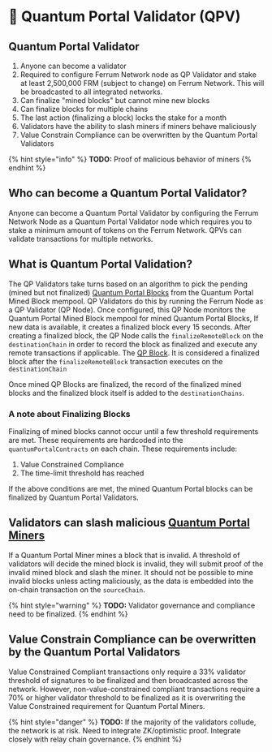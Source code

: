 # 📝 Quantum Portal Validator (QPV)

## Quantum Portal Validator

1. Anyone can become a validator
2. Required to configure Ferrum Network node as QP Validator and stake at least 2,500,000 FRM (subject to change) on Ferrum Network. This will be broadcasted to all integrated networks.
3. Can finalize "mined blocks" but cannot mine new blocks
4. Can finalize blocks for multiple chains
5. The last action (finalizing a block) locks the stake for a month
6. Validators have the ability to slash miners if miners behave maliciously
7. Value Constrain Compliance can be overwritten by the Quantum Portal Validators

{% hint style="info" %}
**TODO:** Proof of malicious behavior of miners
{% endhint %}

## Who can become a Quantum Portal Validator?

Anyone can become a Quantum Portal Validator by configuring the Ferrum Network Node as a Quantum Portal Validator node which requires you to stake a minimum amount of tokens on the Ferrum Network. QPVs can validate transactions for multiple networks.

## What is Quantum Portal Validation?

The QP Validators take turns based on an algorithm to pick the pending (mined but not finalized) [Quantum Portal Blocks](quantum-portal-blocks-qpb.md) from the Quantum Portal Mined Block mempool. QP Validators do this by running the Ferrum Node as a QP Validator (QP Node). Once configured, this QP Node monitors the Quantum Portal Mined Block mempool for mined Quantum Portal Blocks, If new data is available, it creates a finalized block every 15 seconds. After creating a finalized block, the QP Node calls the `finalizeRemoteBlock` on the `destinationChain` in order to record the block as finalized and execute any remote transactions if applicable. The [QP Block](quantum-portal-blocks-qpb.md). It is considered a finalized block after the `finalizeRemoteBlock` transaction executes on the `destinationChain`

Once mined QP Blocks are finalized, the record of the finalized mined blocks and the finalized block itself is added to the `destinationChains`.

### A note about Finalizing Blocks

Finalizing of mined blocks cannot occur until a few threshold requirements are met. These requirements are hardcoded into the `quantumPortalContracts` on each chain. These requirements include:

1. Value Constrained Compliance
2. The time-limit threshold has reached&#x20;

If the above conditions are met, the mined Quantum Portal blocks can be finalized by Quantum Portal Validators.

## Validators can slash malicious [Quantum Portal Miners](quantum-portal-miner-qpm.md)

If a Quantum Portal Miner mines a block that is invalid. A threshold of validators will decide the mined block is invalid, they will submit proof of the invalid mined block and slash the miner. It should not be possible to mine invalid blocks unless acting maliciously, as the data is embedded into the on-chain transaction on the `sourceChain`.

{% hint style="warning" %}
**TODO:** Validator governance and compliance need to be finalized.
{% endhint %}

## Value Constrain Compliance can be overwritten by the Quantum Portal Validators

Value Constrained Compliant transactions only require a 33% validator threshold of signatures to be finalized and then broadcasted across the network. However, non-value-constrained compliant transactions require a 70% or higher validator threshold to be finalized as it is overwriting the Value Constrained requirement for Quantum Portal Miners.

{% hint style="danger" %}
**TODO:** If the majority of the validators collude, the network is at risk. Need to integrate ZK/optimistic proof. Integrate closely with relay chain governance.
{% endhint %}
